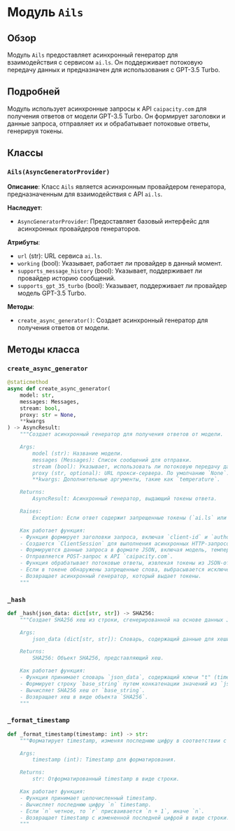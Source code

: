 # Модуль `Ails`

## Обзор

Модуль `Ails` предоставляет асинхронный генератор для взаимодействия с сервисом `ai.ls`. Он поддерживает потоковую передачу данных и предназначен для использования с GPT-3.5 Turbo.

## Подробней

Модуль использует асинхронные запросы к API `caipacity.com` для получения ответов от модели GPT-3.5 Turbo. Он формирует заголовки и данные запроса, отправляет их и обрабатывает потоковые ответы, генерируя токены.

## Классы

### `Ails(AsyncGeneratorProvider)`

**Описание**: Класс `Ails` является асинхронным провайдером генератора, предназначенным для взаимодействия с API `ai.ls`.

**Наследует**:
- `AsyncGeneratorProvider`: Предоставляет базовый интерфейс для асинхронных провайдеров генераторов.

**Атрибуты**:
- `url` (str): URL сервиса `ai.ls`.
- `working` (bool): Указывает, работает ли провайдер в данный момент.
- `supports_message_history` (bool): Указывает, поддерживает ли провайдер историю сообщений.
- `supports_gpt_35_turbo` (bool): Указывает, поддерживает ли провайдер модель GPT-3.5 Turbo.

**Методы**:
- `create_async_generator()`: Создает асинхронный генератор для получения ответов от модели.

## Методы класса

### `create_async_generator`

```python
@staticmethod
async def create_async_generator(
    model: str,
    messages: Messages,
    stream: bool,
    proxy: str = None,
    **kwargs
) -> AsyncResult:
    """Создает асинхронный генератор для получения ответов от модели.

    Args:
        model (str): Название модели.
        messages (Messages): Список сообщений для отправки.
        stream (bool): Указывает, использовать ли потоковую передачу данных.
        proxy (str, optional): URL прокси-сервера. По умолчанию `None`.
        **kwargs: Дополнительные аргументы, такие как `temperature`.

    Returns:
        AsyncResult: Асинхронный генератор, выдающий токены ответа.

    Raises:
        Exception: Если ответ содержит запрещенные токены (`ai.ls` или `ai.ci`).

    Как работает функция:
    - Функция формирует заголовки запроса, включая `client-id` и `authorization`.
    - Создается `ClientSession` для выполнения асинхронных HTTP-запросов.
    - Формируются данные запроса в формате JSON, включая модель, температуру, сообщения и временные метки.
    - Отправляется POST-запрос к API `caipacity.com`.
    - Функция обрабатывает потоковые ответы, извлекая токены из JSON-ответов.
    - Если в токене обнаружены запрещенные слова, выбрасывается исключение.
    - Возвращает асинхронный генератор, который выдает токены.
    """
```

### `_hash`

```python
def _hash(json_data: dict[str, str]) -> SHA256:
    """Создает SHA256 хеш из строки, сгенерированной на основе данных JSON.

    Args:
        json_data (dict[str, str]): Словарь, содержащий данные для хеширования.

    Returns:
        SHA256: Объект SHA256, представляющий хеш.

    Как работает функция:
    - Функция принимает словарь `json_data`, содержащий ключи "t" (timestamp) и "m" (message).
    - Формирует строку `base_string` путем конкатенации значений из `json_data` с фиксированными строками.
    - Вычисляет SHA256 хеш от `base_string`.
    - Возвращает хеш в виде объекта `SHA256`.
    """
```

### `_format_timestamp`

```python
def _format_timestamp(timestamp: int) -> str:
    """Форматирует timestamp, изменяя последнюю цифру в соответствии с условием.

    Args:
        timestamp (int): Timestamp для форматирования.

    Returns:
        str: Отформатированный timestamp в виде строки.

    Как работает функция:
    - Функция принимает целочисленный timestamp.
    - Вычисляет последнюю цифру `n` timestamp.
    - Если `n` четное, то `r` присваивается `n + 1`, иначе `n`.
    - Возвращает timestamp с измененной последней цифрой в виде строки.
    """
```